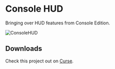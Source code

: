 # Console HUD
Bringing over HUD features from Console Edition.

![ConsoleHUD](https://i.imgur.com/BxMaBe6.png)

## Downloads
Check this project out on [Curse](https://minecraft.curseforge.com/projects/console-hud).